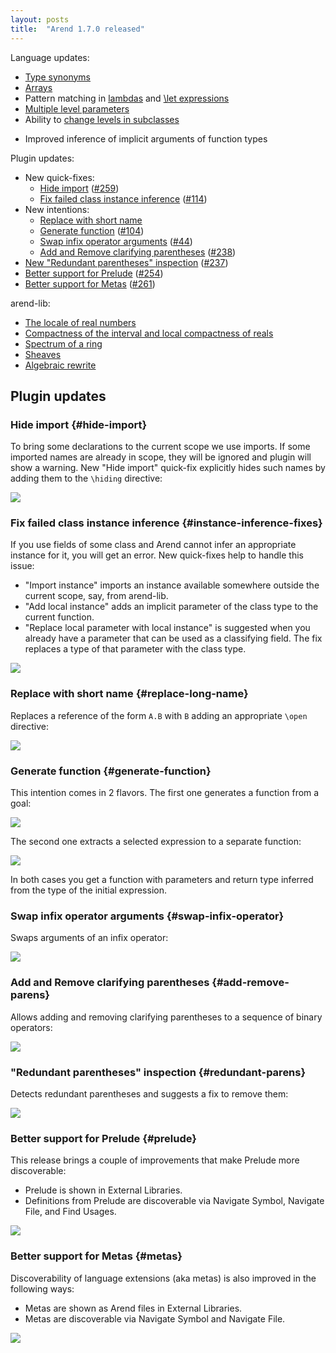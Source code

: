 ```yaml
---
layout: posts
title:  "Arend 1.7.0 released"
---
```


Language updates:

* [Type synonyms](/documentation/language-reference/definitions/types)
* [Arrays](/documentation/language-reference/prelude#array)
* Pattern matching in [lambdas](/documentation/language-reference/expressions/pi#pattern-matching) and [\let expressions](/documentation/language-reference/expressions/let#pattern-matching)
* [Multiple level parameters](/documentation/language-reference/expressions/universes#level-parameters)
* Ability to [change levels in subclasses](/documentation/language-reference/definitions/records#levels)
+ Improved inference of implicit arguments of function types

Plugin updates:

* New quick-fixes:
  * [Hide import](#hide-import) ([#259](https://github.com/JetBrains/intellij-arend/issues/259))
  * [Fix failed class instance inference](#instance-inference-fixes) ([#114](https://github.com/JetBrains/intellij-arend/issues/114))
* New intentions:
  * [Replace with short name](#replace-long-name)
  * [Generate function](#generate-function) ([#104](https://github.com/JetBrains/intellij-arend/issues/104))
  * [Swap infix operator arguments](#swap-infix-operator) ([#44](https://github.com/JetBrains/intellij-arend/issues/44))
  * [Add and Remove clarifying parentheses](#add-remove-parens) ([#238](https://github.com/JetBrains/intellij-arend/issues/238))
* [New "Redundant parentheses" inspection](#redundant-parens) ([#237](https://github.com/JetBrains/intellij-arend/issues/237))
* [Better support for Prelude](#prelude) ([#254](https://github.com/JetBrains/intellij-arend/issues/254))
* [Better support for Metas](#metas) ([#261](https://github.com/JetBrains/intellij-arend/issues/261))

arend-lib:

* [The locale of real numbers](https://github.com/JetBrains/arend-lib/blob/master/src/Topology/Real.ard)
* [Compactness of the interval and local compactness of reals](https://github.com/JetBrains/arend-lib/blob/master/src/Topology/Real.ard)
* [Spectrum of a ring](https://github.com/JetBrains/arend-lib/blob/master/src/AG/Scheme.ard)
* [Sheaves](https://github.com/JetBrains/arend-lib/blob/master/src/Category/Topos/Sheaf.ard)
* [Algebraic rewrite](/documentation/standard-tactics/paths-meta#algebraic-rewrite)

## Plugin updates

### Hide import {#hide-import}

To bring some declarations to the current scope we use imports. If some imported names are already in scope,
they will be ignored and plugin will show a warning. New "Hide import" quick-fix explicitly hides such names 
by adding them to the `\hiding` directive:

![](/assets/Arend-1.7.0-released/hide-import.gif)

### Fix failed class instance inference {#instance-inference-fixes}

If you use fields of some class and Arend cannot infer an appropriate instance for it, you will get an error. 
New quick-fixes help to handle this issue:
* "Import instance" imports an instance available somewhere outside the current scope, say, from arend-lib.
* "Add local instance" adds an implicit parameter of the class type to the current function. 
* "Replace local parameter with local instance" is suggested when you already have a parameter 
  that can be used as a classifying field. The fix replaces a type of that parameter with the class type.

![](/assets/Arend-1.7.0-released/instance-inference-fixes.gif)

### Replace with short name {#replace-long-name}

Replaces a reference of the form `A.B` with `B` adding an appropriate `\open` directive:

![](/assets/Arend-1.7.0-released/replace-long-name.gif)

### Generate function {#generate-function}

This intention comes in 2 flavors. The first one generates a function from a goal:

![](/assets/Arend-1.7.0-released/extract-goal.gif)

The second one extracts a selected expression to a separate function:

![](/assets/Arend-1.7.0-released/extract-expression.gif)

In both cases you get a function with parameters and return type inferred from the type of the initial expression.

### Swap infix operator arguments {#swap-infix-operator}

Swaps arguments of an infix operator:

![](/assets/Arend-1.7.0-released/swap-infix-operator.gif)

### Add and Remove clarifying parentheses {#add-remove-parens}

Allows adding and removing clarifying parentheses to a sequence of binary operators:

![](/assets/Arend-1.7.0-released/add-remove-parens.gif)

### "Redundant parentheses" inspection {#redundant-parens}

Detects redundant parentheses and suggests a fix to remove them:

![](/assets/Arend-1.7.0-released/redundant-parens.gif)

### Better support for Prelude {#prelude}

This release brings a couple of improvements that make Prelude more discoverable:
* Prelude is shown in External Libraries.
* Definitions from Prelude are discoverable via Navigate Symbol, Navigate File, and Find Usages.

![](/assets/Arend-1.7.0-released/prelude.png)

### Better support for Metas {#metas}

Discoverability of language extensions (aka metas) is also improved in the following ways:
* Metas are shown as Arend files in External Libraries.
* Metas are discoverable via Navigate Symbol and Navigate File.

![](/assets/Arend-1.7.0-released/metas.png)
